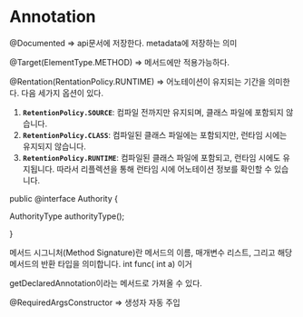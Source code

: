 # Annotation

@Documented ⇒ api문서에 저장한다. metadata에 저장하는 의미

@Target(ElementType.METHOD) ⇒ 메서드에만 적용가능하다.

@Rentation(RentationPolicy.RUNTIME) ⇒ 어노테이션이 유지되는 기간을 의미한다. 다음 세가지 옵션이 있다.

1. **`RetentionPolicy.SOURCE`**: 컴파일 전까지만 유지되며, 클래스 파일에 포함되지 않습니다.
2. **`RetentionPolicy.CLASS`**: 컴파일된 클래스 파일에는 포함되지만, 런타임 시에는 유지되지 않습니다.
3. **`RetentionPolicy.RUNTIME`**: 컴파일된 클래스 파일에 포함되고, 런타임 시에도 유지됩니다. 따라서 리플렉션을 통해 런타임 시에 어노테이션 정보를 확인할 수 있습니다.

public @interface Authority {

AuthorityType authorityType();

}

메서드 시그니처(Method Signature)란 메서드의 이름, 매개변수 리스트, 그리고 해당 메서드의 반환 타입을 의미합니다. int func( int a)  이거

getDeclaredAnnotation이라는 메서드로 가져올 수 있다. 

@RequiredArgsConstructor ⇒ 생성자 자동 주입
